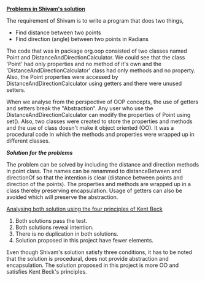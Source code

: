 <ins>**Problems in Shivam's solution**</ins>

The requirement of Shivam is to write a program that does two things,
- Find distance between two points
- Find direction (angle) between two points in Radians

The code that was in package org.oop consisted of two classes named Point and DistanceAndDirectionCalculator. We could see that the class 'Point' had only properties and no method of it's own and the 'DistanceAndDirectionCalculator' class had only methods and no property. Also, the Point properties were accessed by DistanceAndDirectionCalculator using getters and there were unused setters.

When we analyse from the perspective of OOP concepts, the use of getters and setters break the "Abstraction". Any user who use the DistanceAndDirectionCalculator can modify the properties of Point using set(). Also, two classes were created to store the properties and methods and the use of class doesn't make it object oriented (OO). It was a procedural code in which the methods and properties were wrapped up in different classes.

***Solution for the problems***

The problem can be solved by including the distance and direction methods in point class. The names can be renammed to distanceBetween and directionOf so that the intention is clear (distance between points and direction of the points). The properties and methods are wrapped up in a class thereby preserving encapsulation. Usage of getters can also be avoided which will preserve the abstraction.

<ins>Analysing both solution using the four principles of Kent Beck</ins>
1. Both solutions pass the test.
2. Both solutions reveal intention.
3. There is no duplication in both solutions.
4. Solution proposed in this project have fewer elements.

Even though Shivam's solution satisfy three conditions, it has to be noted that the solution is procedural, does not provide abstraction and encapsulation. The solution proposed in this project is more OO and satisfies Kent Beck's principles.
